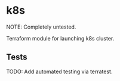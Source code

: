 # k8s

NOTE: Completely untested.

Terraform module for launching k8s cluster.

## Tests

TODO: Add automated testing via terratest.
